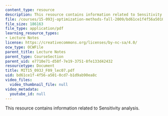 ```yaml
---
content_type: resource
description: This resource contains information related to Sensitivity analysis.
file: /courses/15-093j-optimization-methods-fall-2009/bd61ce1f4f56a5010cd7b1d9ab90ea8c_MIT15_093J_F09_lec07.pdf
file_size: 186163
file_type: application/pdf
learning_resource_types:
- Lecture Notes
license: https://creativecommons.org/licenses/by-nc-sa/4.0/
ocw_type: OCWFile
parent_title: Lecture Notes
parent_type: CourseSection
parent_uid: e7710e71-d58f-7e19-3751-8fe133d42432
resourcetype: Document
title: MIT15_093J_F09_lec07.pdf
uid: bd61ce1f-4f56-a501-0cd7-b1d9ab90ea8c
video_files:
  video_thumbnail_file: null
video_metadata:
  youtube_id: null
---
```

This resource contains information related to Sensitivity analysis.